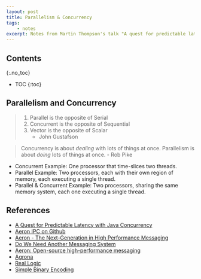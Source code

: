 ```yaml
---
layout: post
title: Parallelism & Concurrency
tags:
    - notes
excerpt: Notes from Martin Thompson's talk "A quest for predictable latency with Java concurrency."
---
```


## Contents
{:.no_toc}

- TOC
{:toc}

## Parallelism and Concurrency

> 1. Parallel is the opposite of Serial
> 1. Concurrent is the opposite of Sequential
> 1. Vector is the opposite of Scalar
>     - John Gustafson


> Concurrency is about *dealing* with lots of things at once.
> Parallelism is about *doing* lots of things at once.
>     - Rob Pike


- Concurrent Example: One processor that time-slices two threads.
- Parallel Example: Two processors, each with their own region of memory, each executing a single thread.
- Parallel & Concurrent Example: Two processors, sharing the same memory system, each one executing a single thread.

## References

- [A Quest for Predictable Latency with Java Concurrency](https://vimeo.com/181814264)
- [Aeron IPC on Github](https://github.com/real-logic/Aeron)
- [Aeron - The Next-Generation in High Performance Messaging](https://www.infoq.com/presentations/aeron)
- [Do We Need Another Messaging System](http://highscalability.com/blog/2014/11/17/aeron-do-we-really-need-another-messaging-system.html)
- [Aeron: Open-source high-performance messaging](https://www.youtube.com/watch?v=tM4YskS94b0)
- [Agrona](https://github.com/real-logic/Agrona)
- [Real Logic](http://real-logic.github.io/)
- [Simple Binary Encoding](http://real-logic.github.io/simple-binary-encoding/)
